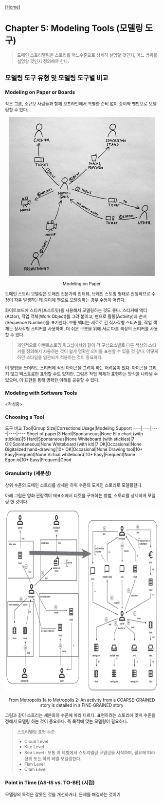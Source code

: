 [[Home]](https://github.com/haesiku/books/tree/main/domain-storytelling/readme.md)

# Chapter 5: Modeling Tools (모델링 도구)
> 도메인 스토리텔링은 스토리를 어느수준으로 상세히 설명할 것인지, 어느 범위를 설명할 것인지 정의해야 한다.

## 모델링 도구 유형 및 모델링 도구별 비교
### Modeling on Paper or Boards
작은 그룹, 소규모 사람들과 함께 오프라인에서 특별한 준비 없이 종이와 펜만으로 모델링할 수 있다.

<p align="center">
  <img width="480" height="520" src="https://github.com/haesiku/books/blob/main/domain-storytelling/part1/images/c05/modeling-on-paper.png"/>
</p>
<p align="center">Modeling on Paper</p>

도메인 스토리 모델링은 도메인 전문가와 인터뷰, 브레인 스토밍 형태로 진행하므로 수정이 자주 발생하는데 종이에 펜으로 모델링하는 경우 수정이 어렵다. 

화이트보드에 스티커(포스트잇)를 사용해서 모델링하는 것도 좋다.
스티커에 액터(Actor), 작업 객체(Work Object)를 그려 붙이고, 펜으로 활동(Activity)과 순서(Sequence Number)를 표기한다. 보통 액터는 세로로 긴 직사각형 스티커를, 작업 객체는 정사각형 스티커를 사용하며, 더 쉬운 구분을 위해 서로 다른 색상의 스티커를 사용할 수 있다.
> 개인적으로 이벤트스토밍 워크샵에서와 같이 각 구성요소별로 다른 색상의 스티커를 정의해서 사용하는 것이 쉽게 명확한 의미를 표현할 수 있을 것 같다.
> 어떻게 하던 스타일을 일관되게 적용하는 것이 중요하다.

이 방법을 쓰더라도 스티커에 직접 아이콘을 그려야 하는 어려움이 있다. 아이콘을 그리지 않고 텍스트로만 표현할 수도 있지만,  그림은 작업 객체가 표현하는 방식을 나타낼 수 있으며, 이 표현을 통해 명확한 이해를 공유할 수 있다. 

### Modeling with Software Tools
<작성중>

### Choosing a Tool
도구 비교
Tool|Group Size|Corrections|Usage|Modeling Support
----|----|----|----|----
Sheet of paper|3 Hard|Spontaneous|None
Flip chart (with stickies)|5 Hard|Spontaneous|None
Whiteboard (with stickies)|7 OK|Spontaneous|None
Whiteboard (with kit)|7 OK|Occasional|None
Digitalized hand-drawing|10+ OK|Occasional|None
Drawing tool|10+ Easy|Frequent|None
Virtual whiteboard|10+ Easy|Frequent|None
Egon.io|10+ Easy|Frequent|Good



### Granularity (세분성)
상위 수준의 도메인 스토리를 상세한 하위 수준의 도메인 스토리로 모델링한다.

아래 그림은 영화 관람객이 매표소에서 티켓을 구매하는 방법, 스토리를 상세하게 모델링 한 것이다. 
<p align="center">
  <img width="880" height="600" src="https://github.com/haesiku/books/blob/main/domain-storytelling/part1/images/c04/granularity-ex.png"/>
</p>
<p align="center">From Metropolis 1a to Metropolis 2: An activity from a COARSE-GRAINED story is detailed in a FINE-GRAINED story</p>

그림과 같이 스토리는 세분화의 수준에 따라 다르다.
표현하려는 스토리에 맞게 수준을 정해서 모델링 하는 것이 중요하다. 즉 목적에 맞는 모델링이 필요하다.

> 스토리텔링 표현 수준
> - Cloud Level
> - Kite Level
> - Sea Level : 보통 이 레벨에서 스토리텔링 모델링을 시작하며, 필요에 따라 상위 또는 하위 레벨 모델링한다.
> - Fish Level
> - Clam Level 

### Point in Time (AS-IS vs. TO-BE) (시점)
모델링의 목적은 잘못된 것을 개선하거나, 문제를 해결하는 것이기 
